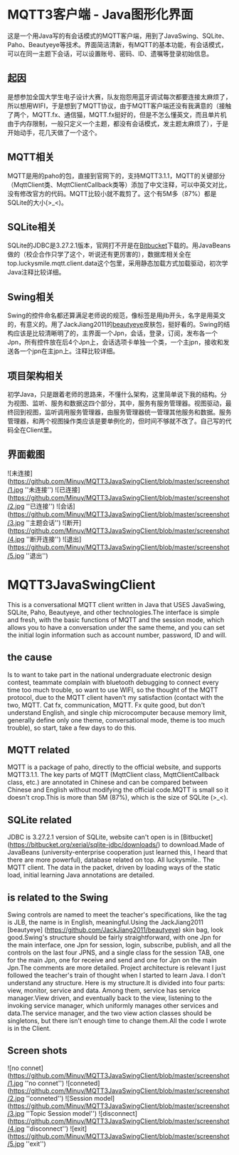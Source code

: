 # MQTT3客户端 - Java图形化界面
这是一个用Java写的有会话模式的MQTT客户端，用到了JavaSwing、SQLite、Paho、Beautyeye等技术。界面简洁清新，有MQTT的基本功能，有会话模式，可以在同一主题下会话，可以设置账号、密码、ID、遗嘱等登录初始信息。

## 起因
是想参加全国大学生电子设计大赛，队友抱怨用蓝牙调试每次都要连接太麻烦了，所以想用WIFI，于是想到了MQTT协议，由于MQTT客户端还没有我满意的（接触了两个，MQTT.fx、通信猫，MQTT.fx挺好的，但是不怎么懂英文，而且单片机由于内存限制，一般只定义一个主题，都没有会话模式，发主题太麻烦了），于是开始动手，花几天做了一个这个。

## MQTT相关
MQTT是用的paho的包，直接到官网下的，支持MQTT3.1.1，MQTT的关键部分（MqttClient类、MqttClientCallback类等）添加了中文注释，可以中英文对比，没有修改官方的代码。MQTT比较小就不裁剪了。这个有5M多（87%）都是SQLite的大小(>_<)。

## SQLite相关
SQLite的JDBC是3.27.2.1版本，官网打不开是在[Bitbucket](https://bitbucket.org/xerial/sqlite-jdbc/downloads/)下载的。用JavaBeans做的（校企合作只学了这个，听说还有更厉害的），数据库相关全在top.luckysmile.mqtt.client.data这个包里，采用静态加载方式加载驱动，初次学Java注释比较详细。

## Swing相关
Swing的控件命名都还算满足老师说的规范，像标签是用jlb开头，名字是用英文的，有意义的。用了JackJiang2011的[beautyeye](https://github.com/JackJiang2011/beautyeye)皮肤包，挺好看的。Swing的结构应该是比较清晰明了的，主界面一个Jpn，会话，登录，订阅，发布各一个Jpn，所有控件放在后4个Jpn上，会话选项卡单独一个类，一个主jpn，接收和发送各一个jpn在主jpn上。注释比较详细。

## 项目架构相关
初学Java，只是跟着老师的思路来，不懂什么架构，这里简单说下我的结构。分为视图、监听、服务和数据这四个部分，其中，服务有服务管理器。视图驱动，最终回到视图，监听调用服务管理器，由服务管理器统一管理其他服务和数据。服务管理器，和两个视图操作类应该是要单例化的，但时间不够就不改了。自己写的代码全在Client里。

## 界面截图
![未连接](https://github.com/Minuy/MQTT3JavaSwingClient/blob/master/screenshot/1.jpg ''未连接'')
![已连接](https://github.com/Minuy/MQTT3JavaSwingClient/blob/master/screenshot/2.jpg ''已连接'')
![会话](https://github.com/Minuy/MQTT3JavaSwingClient/blob/master/screenshot/3.jpg ''主题会话'')
![断开](https://github.com/Minuy/MQTT3JavaSwingClient/blob/master/screenshot/4.jpg ''断开连接'')
![退出](https://github.com/Minuy/MQTT3JavaSwingClient/blob/master/screenshot/5.jpg ''退出'')


# MQTT3JavaSwingClient
This is a conversational MQTT client written in Java that USES JavaSwing, SQLite, Paho, Beautyeye, and other technologies.The interface is simple and fresh, with the basic functions of MQTT and the session mode, which allows you to have a conversation under the same theme, and you can set the initial login information such as account number, password, ID and will.

## the cause
Is to want to take part in the national undergraduate electronic design contest, teammate complain with bluetooth debugging to connect every time too much trouble, so want to use WIFI, so the thought of the MQTT protocol, due to the MQTT client haven't my satisfaction (contact with the two, MQTT. Cat fx, communication, MQTT. Fx quite good, but don't understand English, and single chip microcomputer because memory limit, generally define only one theme, conversational mode, theme is too much trouble), so start, take a few days to do this.

## MQTT related
MQTT is a package of paho, directly to the official website, and supports MQTT3.1.1. The key parts of MQTT (MqttClient class, MqttClientCallback class, etc.) are annotated in Chinese and can be compared between Chinese and English without modifying the official code.MQTT is small so it doesn't crop.This is more than 5M (87%), which is the size of SQLite (>_<).

## SQLite related
JDBC is 3.27.2.1 version of SQLite, website can't open is in [Bitbucket] (https://bitbucket.org/xerial/sqlite-jdbc/downloads/) to download.Made of JavaBeans (university-enterprise cooperation just learned this, I heard that there are more powerful), database related on top. All luckysmile.. The MQTT client. The data in the packet, driven by loading ways of the static load, initial learning Java annotations are detailed.

## is related to the Swing
Swing controls are named to meet the teacher's specifications, like the tag is JLB, the name is in English, meaningful.Using the JackJiang2011 [beautyeye] (https://github.com/JackJiang2011/beautyeye) skin bag, look good.Swing's structure should be fairly straightforward, with one Jpn for the main interface, one Jpn for session, login, subscribe, publish, and all the controls on the last four JPNS, and a single class for the session TAB, one for the main Jpn, one for receive and send and one for Jpn on the main Jpn.The comments are more detailed.
Project architecture is relevant
I just followed the teacher's train of thought when I started to learn Java. I don't understand any structure. Here is my structure.It is divided into four parts: view, monitor, service and data. Among them, service has service manager.View driven, and eventually back to the view, listening to the invoking service manager, which uniformly manages other services and data.The service manager, and the two view action classes should be singletons, but there isn't enough time to change them.All the code I wrote is in the Client.

## Screen shots
![no connet](https://github.com/Minuy/MQTT3JavaSwingClient/blob/master/screenshot/1.jpg ''no connet'')
![conneted](https://github.com/Minuy/MQTT3JavaSwingClient/blob/master/screenshot/2.jpg ''conneted'')
![Session model](https://github.com/Minuy/MQTT3JavaSwingClient/blob/master/screenshot/3.jpg ''Topic Session model'')
![disconnect](https://github.com/Minuy/MQTT3JavaSwingClient/blob/master/screenshot/4.jpg ''disconnect'')
![exit](https://github.com/Minuy/MQTT3JavaSwingClient/blob/master/screenshot/5.jpg ''exit'')
